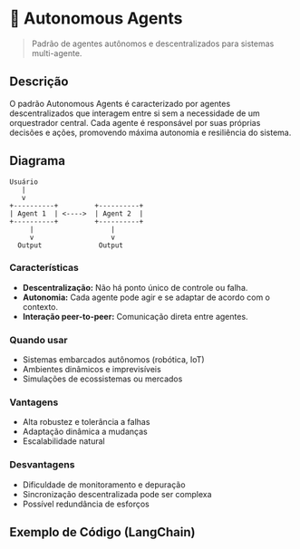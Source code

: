 # 🤖 Autonomous Agents

> Padrão de agentes autônomos e descentralizados para sistemas multi-agente.

## Descrição
O padrão Autonomous Agents é caracterizado por agentes descentralizados que interagem entre si sem a necessidade de um orquestrador central. Cada agente é responsável por suas próprias decisões e ações, promovendo máxima autonomia e resiliência do sistema.

## Diagrama
```
Usuário
   |
   v
+----------+         +----------+
| Agent 1  | <---->  | Agent 2  |
+----------+         +----------+
     |                   |
     v                   v
  Output              Output
```

### Características
- **Descentralização:** Não há ponto único de controle ou falha.
- **Autonomia:** Cada agente pode agir e se adaptar de acordo com o contexto.
- **Interação peer-to-peer:** Comunicação direta entre agentes.

### Quando usar
- Sistemas embarcados autônomos (robótica, IoT)
- Ambientes dinâmicos e imprevisíveis
- Simulações de ecossistemas ou mercados

### Vantagens
- Alta robustez e tolerância a falhas
- Adaptação dinâmica a mudanças
- Escalabilidade natural

### Desvantagens
- Dificuldade de monitoramento e depuração
- Sincronização descentralizada pode ser complexa
- Possível redundância de esforços

## Exemplo de Código (LangChain)
```